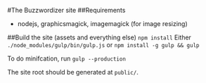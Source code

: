 #The Buzzwordizer site
##Requirements
* nodejs, graphicsmagick, imagemagick (for image resizing)

##Build the site (assets and everything else)
`npm install`
Either
`./node_modules/gulp/bin/gulp.js`
or
`npm install -g gulp && gulp`

To do minifcation, run `gulp --production`

The site root should be generated at `public/`.

